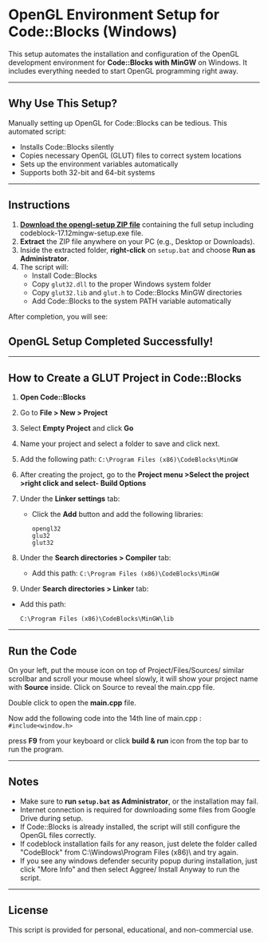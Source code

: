 # OpenGL Environment Setup for Code::Blocks (Windows)

This setup automates the installation and configuration of the OpenGL development environment for **Code::Blocks with MinGW** on Windows. It includes everything needed to start OpenGL programming right away.

---

## Why Use This Setup?

Manually setting up OpenGL for Code::Blocks can be tedious. This automated script:

- Installs Code::Blocks silently
- Copies necessary OpenGL (GLUT) files to correct system locations
- Sets up the environment variables automatically
- Supports both 32-bit and 64-bit systems

---

## Instructions

1. **[Download the opengl-setup ZIP file](https://drive.google.com/uc?export=download&id=19xq37n82aNH2N9rf2WLRBTdSybArKG4j)** containing the full setup including codeblock-17.12mingw-setup.exe file.
2. **Extract** the ZIP file anywhere on your PC (e.g., Desktop or Downloads).
3. Inside the extracted folder, **right-click** on `setup.bat` and choose **Run as Administrator**.
4. The script will:
   - Install Code::Blocks 
   - Copy `glut32.dll` to the proper Windows system folder
   - Copy `glut32.lib` and `glut.h` to Code::Blocks MinGW directories
   - Add Code::Blocks to the system PATH variable automatically

After completion, you will see:

## OpenGL Setup Completed Successfully!

---

## How to Create a GLUT Project in Code::Blocks

1. **Open Code::Blocks**
2. Go to **File > New > Project**
3. Select **Empty Project** and click **Go**
4. Name your project and select a folder to save and click next.
5. Add the following path:
   ``` C:\Program Files (x86)\CodeBlocks\MinGW ```
6. After creating the project, go to the **Project menu >Select the project >right click and select- Build Options**
7. Under the **Linker settings** tab:
   - Click the **Add** button and add the following libraries:
     ```
     opengl32
     glu32
     glut32
     ```
9. Under the **Search directories > Compiler** tab:
   - Add this path:
    ``` C:\Program Files (x86)\CodeBlocks\MinGW ```
     
10. Under **Search directories > Linker** tab:
   - Add this path:
     ```
     C:\Program Files (x86)\CodeBlocks\MinGW\lib
     ```

---

## Run the Code

On your left, put the mouse icon on top of Project/Files/Sources/  similar scrollbar and scroll your mouse wheel slowly, it will show your project name with **Source** inside. Click on Source to reveal the main.cpp file.

Double click to open the **main.cpp** file.

Now add the following code into the 14th line of main.cpp :
```#include<window.h>```

press **F9** from your keyboard or click **build & run** icon from the top bar to run the program.

---

## Notes

- Make sure to **run `setup.bat` as Administrator**, or the installation may fail.
- Internet connection is required for downloading some files from Google Drive during setup.
- If Code::Blocks is already installed, the script will still configure the OpenGL files correctly.
- If codeblock installation fails for any reason, just delete the folder called "CodeBlock" from C:\Windows\Program Files (x86)\  and try again.
- If you see any windows defender security popup during installation, just click "More Info" and then select Aggree/ Install Anyway to run the script.

---

## License

This script is provided for personal, educational, and non-commercial use.
